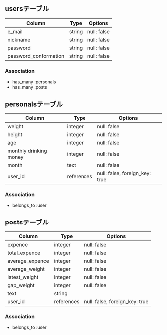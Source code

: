 ## usersテーブル

| Column                | Type    | Options     |
| --------------------- | ------- | ----------- |
| e_mail                | string  | null: false |
| nickname              | string  | null: false |
| password              | string  | null: false |
| password_conformation | string  | null: false |


### Association
- has_many   :personals
- has_many   :posts

## personalsテーブル

| Column                 | Type       | Options                        |
| ---------------------- | ---------- | ------------------------------ |
| weight                 | integer    | null: false                    |
| height                 | integer    | null: false                    |
| age                    | integer    | null: false                    |
| monthly drinking money | integer    | null: false                    |
| month                  | text    | null: false                    |
| user_id                | references | null: false, foreign_key: true |

### Association
- belongs_to  :user 

## postsテーブル

| Column          | Type       | Options                        |
| --------------- | ---------- | ------------------------------ |
| expence         | integer    | null: false                    |
| total_expence   | integer    | null: false                    |
| average_expence | integer    | null: false                    |
| average_weight  | integer    | null: false                    |
| latest_weight   | integer    | null: false                    |
| gap_weight      | integer    | null: false                    |
| text            | string     |                                |
| user_id         | references | null: false, foreign_key: true |

### Association
- belongs_to  :user 

